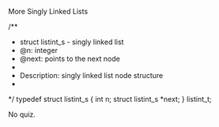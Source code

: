 More Singly Linked Lists

/**
 * struct listint_s - singly linked list
 * @n: integer
 * @next: points to the next node
 *
 * Description: singly linked list node structure
 *
 */
typedef struct listint_s
{
	int n;
	struct listint_s *next;
} listint_t;

No quiz.
